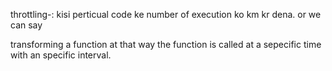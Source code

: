 throttling-: kisi perticual code ke number of execution ko km kr dena.
or we can say

transforming a function at that way the function is called at a sepecific time with an specific interval.